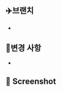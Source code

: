 <!-- 제목 입력하기 -->
<!-- fe feat #00 기능제목 -->
<!-- be hotfix #00 버그제목 -->

<!-- 주석 부분 모두 지우고 작성 -->

## ✈️브랜치

- <!-- feat/be/redis-refactor -> develop -->

## 🔗변경 사항

- <!-- ISSUE #00 : 이슈 내용 한 줄 요약 -->

## 📸 Screenshot

<!-- 움짤을 넣어주는게 가장 좋고, 웬만하면 용량을 작게 만든다. -->

<!-- 주석 부분 지우지 말고 작성 -->
<!--  closes #00  -->